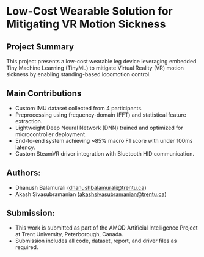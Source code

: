 # Low-Cost Wearable Solution for Mitigating VR Motion Sickness

## Project Summary
This project presents a low-cost wearable leg device leveraging embedded Tiny Machine Learning (TinyML) to mitigate Virtual Reality (VR) motion sickness by enabling standing-based locomotion control.

## Main Contributions
- Custom IMU dataset collected from 4 participants.
- Preprocessing using frequency-domain (FFT) and statistical feature extraction.
- Lightweight Deep Neural Network (DNN) trained and optimized for microcontroller deployment.
- End-to-end system achieving ~85% macro F1 score with under 100ms latency.
- Custom SteamVR driver integration with Bluetooth HID communication.

Authors:
--------
- Dhanush Balamurali (dhanushbalamurali@trentu.ca)
- Akash Sivasubramanian (akashsivasubramanian@trentu.ca)

Submission:
-----------
- This work is submitted as part of the AMOD Artificial Intelligence Project at Trent University, Peterborough, Canada.
- Submission includes all code, dataset, report, and driver files as required.



